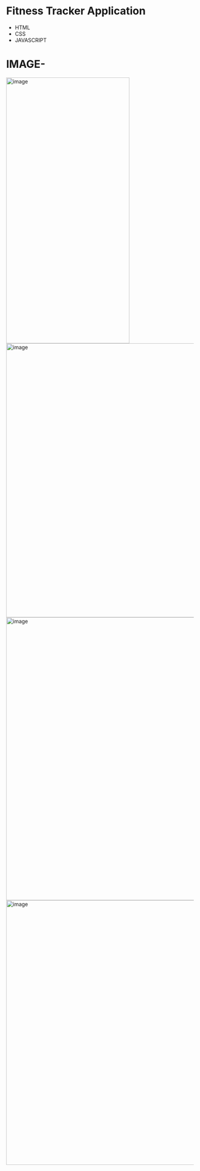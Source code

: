 # Fitness Tracker Application
- HTML
- CSS
- JAVASCRIPT

# IMAGE-
<img width="331" height="714" alt="image" src="https://github.com/user-attachments/assets/aea229d8-af9f-4193-8446-d1b3293d63c0" />
<img width="735" height="736" alt="image" src="https://github.com/user-attachments/assets/6b241ec9-9d6a-4be5-b197-2e4df67bf696" />
<img width="751" height="760" alt="image" src="https://github.com/user-attachments/assets/0f847701-9679-4f79-bb7b-d6f424543e5c" />
<img width="750" height="711" alt="image" src="https://github.com/user-attachments/assets/296496cd-57c1-479a-9960-0a12eb608a96" />




